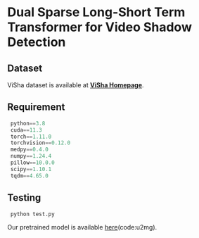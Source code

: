 # Dual Sparse Long-Short Term Transformer for Video Shadow Detection

## Dataset

ViSha dataset is available at  **[ViSha Homepage](https://erasernut.github.io/ViSha.html)**.

## Requirement

```python
 python==3.8
 cuda==11.3
 torch==1.11.0
 torchvision==0.12.0
 medpy==0.4.0
 numpy==1.24.4
 pillow==10.0.0
 scipy==1.10.1
 tqdm==4.65.0
```

## Testing

```
 python test.py
```

Our pretrained model is available [here](https://pan.baidu.com/s/1wmE6XWpgrxcpTXBiuRHyfw)(code:u2mg).
